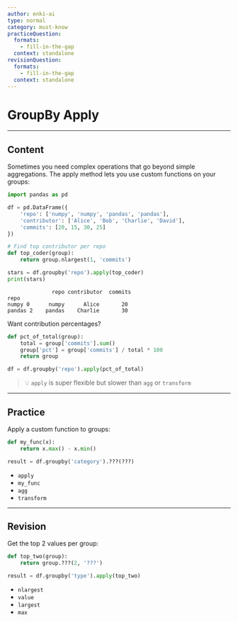 ```yaml
---
author: enki-ai
type: normal
category: must-know
practiceQuestion:
  formats:
    - fill-in-the-gap
  context: standalone
revisionQuestion:
  formats:
    - fill-in-the-gap
  context: standalone
---
```


# GroupBy Apply

---

## Content

Sometimes you need complex operations that go beyond simple aggregations. The apply method lets you use custom functions on your groups:

```python
import pandas as pd

df = pd.DataFrame({
    'repo': ['numpy', 'numpy', 'pandas', 'pandas'],
    'contributor': ['Alice', 'Bob', 'Charlie', 'David'],
    'commits': [20, 15, 30, 25]
})

# Find top contributor per repo
def top_coder(group):
    return group.nlargest(1, 'commits')

stars = df.groupby('repo').apply(top_coder)
print(stars)
```
```
              repo contributor  commits
repo                                  
numpy 0      numpy      Alice       20
pandas 2    pandas    Charlie       30
```

Want contribution percentages?
```python
def pct_of_total(group):
    total = group['commits'].sum()
    group['pct'] = group['commits'] / total * 100
    return group

df = df.groupby('repo').apply(pct_of_total)
```

> 💡 `apply` is super flexible but slower than `agg` or `transform`

---

## Practice

Apply a custom function to groups:

```python
def my_func(x):
    return x.max() - x.min()

result = df.groupby('category').???(???)
```

- `apply`
- `my_func`
- `agg`
- `transform`

---

## Revision

Get the top 2 values per group:

```python
def top_two(group):
    return group.???(2, '???')

result = df.groupby('type').apply(top_two)
```

- `nlargest`
- `value`
- `largest`
- `max` 